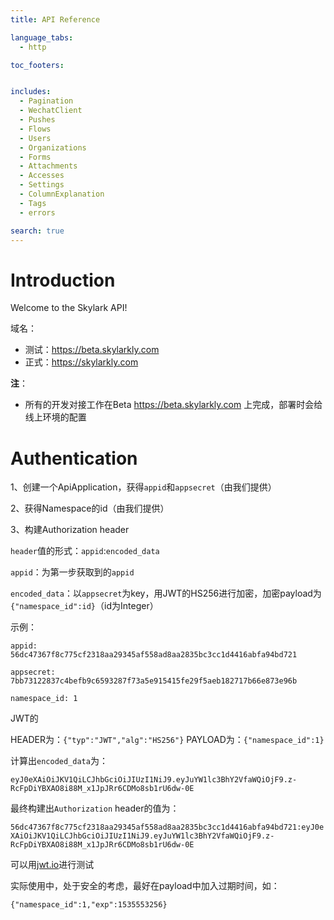 ```yaml
---
title: API Reference

language_tabs:
  - http

toc_footers:


includes:
  - Pagination
  - WechatClient
  - Pushes
  - Flows
  - Users
  - Organizations
  - Forms
  - Attachments
  - Accesses
  - Settings
  - ColumnExplanation
  - Tags
  - errors

search: true
---
```


# Introduction

Welcome to the Skylark API!

域名：
  
  - 测试：https://beta.skylarkly.com
  - 正式：https://skylarkly.com

**注**：
  
  - 所有的开发对接工作在Beta https://beta.skylarkly.com 上完成，部署时会给线上环境的配置

# Authentication

1、创建一个ApiApplication，获得`appid`和`appsecret`（由我们提供）

2、获得Namespace的id（由我们提供）

3、构建Authorization header

`header`值的形式：`appid`:`encoded_data`

`appid`：为第一步获取到的`appid`

`encoded_data`：以`appsecret`为key，用JWT的HS256进行加密，加密payload为`{"namespace_id":id}`（id为Integer）

示例：

`appid: 56dc47367f8c775cf2318aa29345af558ad8aa2835bc3cc1d4416abfa94bd721`

`appsecret: 7bb73122837c4befb9c6593287f73a5e915415fe29f5aeb182717b66e873e96b`

`namespace_id: 1`

JWT的

HEADER为：`{"typ":"JWT","alg":"HS256"}`
PAYLOAD为：`{"namespace_id":1}`

计算出`encoded_data`为：

`eyJ0eXAiOiJKV1QiLCJhbGciOiJIUzI1NiJ9.eyJuYW1lc3BhY2VfaWQiOjF9.z-RcFpDiYBXAO8i88M_x1JpJRr6CDMo8sb1rU6dw-0E`

最终构建出`Authorization` header的值为： 

`56dc47367f8c775cf2318aa29345af558ad8aa2835bc3cc1d4416abfa94bd721:eyJ0eXAiOiJKV1QiLCJhbGciOiJIUzI1NiJ9.eyJuYW1lc3BhY2VfaWQiOjF9.z-RcFpDiYBXAO8i88M_x1JpJRr6CDMo8sb1rU6dw-0E`

可以用[jwt.io](https://jwt.io)进行测试

实际使用中，处于安全的考虑，最好在payload中加入过期时间，如：

  `{"namespace_id":1,"exp":1535553256}`
